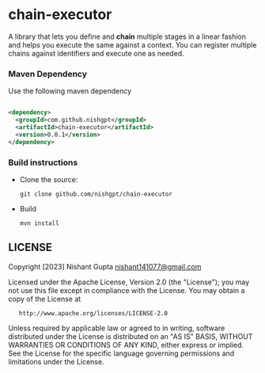 # chain-executor
A library that lets you define and **chain** multiple stages in a linear fashion and helps you execute the same against a context. 
You can register multiple chains against identifiers and execute one as needed. 

### Maven Dependency

Use the following maven dependency

```xml

<dependency>
  <groupId>com.github.nishgpt</groupId>
  <artifactId>chain-executor</artifactId>
  <version>0.0.1</version>
</dependency>
```

### Build instructions

- Clone the source:

      git clone github.com/nishgpt/chain-executor

- Build

      mvn install

LICENSE
-------
Copyright [2023] Nishant Gupta nishant141077@gmail.com

Licensed under the Apache License, Version 2.0 (the "License");
you may not use this file except in compliance with the License.
You may obtain a copy of the License at

       http://www.apache.org/licenses/LICENSE-2.0

Unless required by applicable law or agreed to in writing, software
distributed under the License is distributed on an "AS IS" BASIS,
WITHOUT WARRANTIES OR CONDITIONS OF ANY KIND, either express or implied.
See the License for the specific language governing permissions and
limitations under the License.